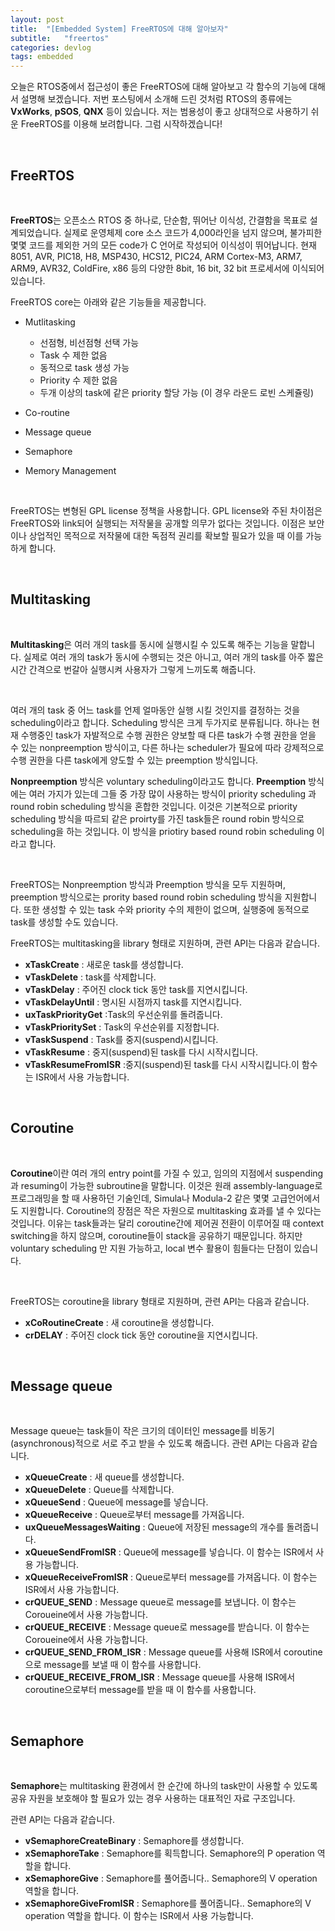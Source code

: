 ```yaml
---
layout: post
title:  "[Embedded System] FreeRTOS에 대해 알아보자"
subtitle:   "freertos"
categories: devlog
tags: embedded
---
```


오늘은 RTOS중에서 접근성이 좋은 FreeRTOS에 대해 알아보고 각 함수의 기능에 대해서 설명해 보겠습니다. 저번 포스팅에서 소개해 드린 것처럼 RTOS의 종류에는 **VxWorks**, **pSOS**, **QNX** 등이 있습니다. 저는 범용성이 좋고 상대적으로 사용하기 쉬운 FreeRTOS를 이용해 보려합니다. 그럼 시작하겠습니다!

<br/>


## FreeRTOS
<br/>

**FreeRTOS**는 오픈소스 RTOS 중 하나로, 단순함, 뛰어난 이식성, 간결함을 목표로 설계되었습니다. 실제로 운영체제 core 소스 코드가 4,000라인을 넘지 않으며, 불가피한 몇몇 코드를 제외한 거의 모든 code가 C 언어로 작성되어 이식성이 뛰어납니다. 현재 8051, AVR, PIC18, H8, MSP430, HCS12, PIC24, ARM Cortex-M3, ARM7, ARM9, AVR32, ColdFire, x86 등의 다양한 8bit, 16 bit, 32 bit 프로세서에 이식되어 있습니다.

FreeRTOS core는 아래와 같은 기능들을 제공합니다.

* Mutlitasking
  - 선점형, 비선점형 선택 가능
  - Task 수 제한 없음
  - 동적으로 task 생성 가능
  - Priority 수 제한 없음
  - 두개 이상의 task에 같은 priority 할당 가능 (이 경우 라운드 로빈 스케쥴링)

* Co-routine
* Message queue
* Semaphore
* Memory Management

<br/>


FreeRTOS는 변형된 GPL license 정책을 사용합니다. GPL license와 주된 차이점은 FreeRTOS와 link되어 실행되는 저작물을 공개할 의무가 없다는 것입니다. 이점은 보안이나 상업적인 목적으로 저작물에 대한 독점적 권리를 확보할 필요가 있을 때 이를 가능하게 합니다.

<br/>

## Multitasking

<br/>

**Multitasking**은 여러 개의 task를 동시에 실행시킬 수 있도록 해주는 기능을 말합니다. 실제로 여러 개의 task가 동시에 수행되는 것은 아니고, 여러 개의 task를 아주 짧은 시간 간격으로 번갈아 실행시켜 사용자가 그렇게 느끼도록 해줍니다.

<br/>


여러 개의 task 중 어느 task를 언제 얼마동안 실행 시킬 것인지를 결정하는 것을 scheduling이라고 합니다. Scheduling 방식은 크게 두가지로 분류됩니다. 하나는 현재 수행중인 task가 자발적으로 수행 권한은 양보할 때 다른 task가 수행 권한을 얻을 수 있는 nonpreemption 방식이고, 다른 하나는 scheduler가 필요에 따라 강제적으로 수행 권한을 다른 task에게 양도할 수 있는 preemption 방식입니다. 
<br/>

**Nonpreemption** 방식은 voluntary scheduling이라고도 합니다. 
**Preemption** 방식에는 여러 가지가 있는데 그들 중 가장 많이 사용하는 방식이 priority scheduling 과 round robin scheduling 방식을 혼합한 것입니다. 이것은 기본적으로 priority scheduling 방식을 따르되 같은 proirty를 가진 task들은 round robin 방식으로 scheduling을 하는 것입니다. 이 방식을 priotiry based round robin scheduling 이라고 합니다.

<br/>

FreeRTOS는 Nonpreemption 방식과 Preemption 방식을 모두 지원하며, preemption 방식으로는 prority based round robin scheduling 방식을 지원합니다. 또한 생성할 수 있는 task 수와 priority 수의 제한이 없으며, 실행중에 동적으로 task를 생성할 수도 있습니다.

FreeRTOS는 multitasking을 library 형태로 지원하며, 관련 API는 다음과 같습니다.
<br/>

* **xTaskCreate** : 새로운 task를 생성합니다.
* **vTaskDelete** : task를 삭제합니다.
* **vTaskDelay** : 주어진 clock tick 동안 task를 지연시킵니다.
* **vTaskDelayUntil** : 명시된 시점까지 task를 지연시킵니다.
* **uxTaskPriorityGet** :Task의 우선순위를 돌려줍니다.
* **vTaskPrioritySet** : Task의 우선순위를 지정합니다.
* **vTaskSuspend** : Task를 중지(suspend)시킵니다.
* **vTaskResume** : 중지(suspend)된 task를 다시 시작시킵니다.
* **vTaskResumeFromISR** :중지(suspend)된 task를 다시 시작시킵니다.이 함수는 ISR에서 사용 가능합니다.

<br/>

## Coroutine

<br/>

**Coroutine**이란 여러 개의 entry point를 가질 수 있고, 임의의 지점에서 suspending과 resuming이 가능한 subroutine을 말합니다. 이것은 원래 assembly-language로 프로그래밍을 할 때 사용하던 기술인데, Simula나 Modula-2 같은 몇몇 고급언어에서도 지원합니다. Coroutine의 장점은 작은 자원으로 multitasking 효과를 낼 수 있다는 것입니다. 이유는 task들과는 달리 coroutine간에 제어권 전환이 이루어질 때 context switching을 하지 않으며, coroutine들이 stack을 공유하기 때문입니다. 하지만 voluntary scheduling 만 지원 가능하고, local 변수 활용이 힘들다는 단점이 있습니다.

<br/>

FreeRTOS는 coroutine을 library 형태로 지원하며, 관련 API는 다음과 같습니다.



* **xCoRoutineCreate** : 새 coroutine을 생성합니다.
* **crDELAY** : 주어진 clock tick 동안 coroutine을 지연시킵니다.

<br/>

## Message queue

<br/>

Message queue는 task들이 작은 크기의 데이터인 message를 비동기(asynchronous)적으로 서로 주고 받을 수 있도록 해줍니다. 관련 API는 다음과 같습니다.

* **xQueueCreate** : 새 queue를 생성합니다.
* **xQueueDelete** : Queue를 삭제합니다.
* **xQueueSend** : Queue에 message를 넣습니다.
* **xQueueReceive** : Queue로부터 message를 가져옵니다.
* **uxQueueMessagesWaiting** : Queue에 저장된 message의 개수를 돌려줍니다.
* **xQueueSendFromISR** : Queue에 message를 넣습니다. 이 함수는 ISR에서 사용 가능합니다.
* **xQueueReceiveFromISR** : Queue로부터 message를 가져옵니다. 이 함수는 ISR에서 사용 가능합니다.
* **crQUEUE_SEND** : Message queue로 message를 보냅니다. 이 함수는 Coroueine에서 사용 가능합니다.
* **crQUEUE_RECEIVE** : Message queue로 message를 받습니다. 이 함수는 Coroueine에서 사용 가능합니다.
* **crQUEUE_SEND_FROM_ISR** : Message queue를 사용해 ISR에서 coroutine으로 message를 보낼 때 이 함수를 사용합니다.
* **crQUEUE_RECEIVE_FROM_ISR** : Message queue를 사용해 ISR에서 coroutine으로부터 message를 받을 때 이 함수를 사용합니다.

<br/>

## Semaphore

<br/>

**Semaphore**는 multitasking 환경에서 한 순간에 하나의 task만이 사용할 수 있도록 공유 자원을 보호해야 할 필요가 있는 경우 사용하는 대표적인 자료 구조입니다.

관련 API는 다음과 같습니다.



* **vSemaphoreCreateBinary** : Semaphore를 생성합니다.
* **xSemaphoreTake** : Semaphore를 획득합니다. Semaphore의 P operation 역할을 합니다.
* **xSemaphoreGive** : Semaphore를 풀어줍니다.. Semaphore의 V operation 역할을 합니다.
* **xSemaphoreGiveFromISR** : Semaphore를 풀어줍니다.. Semaphore의 V operation 역할을 합니다. 이 함수는 ISR에서 사용 가능합니다.

